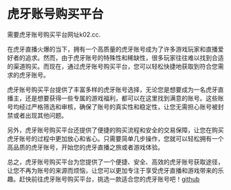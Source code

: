 # 虎牙账号购买平台

需要虎牙账号购买平台网址k02.cc.

在虎牙直播火爆的当下，拥有一个高质量的虎牙账号成为了许多游戏玩家和直播爱好者的追求。然而，由于虎牙账号的特殊性和稀缺性，很多玩家往往难以找到合适的渠道购买。而现在，通过虎牙账号购买平台，您可以轻松快捷地获取到符合您需求的虎牙账号。

虎牙账号购买平台提供了丰富多样的虎牙账号选择，无论您是想要成为一名虎牙直播主，还是想要获得一些专属的游戏福利，都可以在这里找到满意的账号。这些账号均经过严格筛选和审核，确保了账号的真实性和稳定性，让您无需担心账号被封禁或者出现其他问题。

另外，虎牙账号购买平台还提供了便捷的购买流程和安全的交易保障，让您在购买虎牙账号的过程中更加放心和省心。只需要简单几步操作，您就可以轻松拥有一个高品质的虎牙账号，开始您的虎牙直播之旅或者游戏体验。

总之，虎牙账号购买平台为您提供了一个便捷、安全、高效的虎牙账号获取途径，让您不再为账号的来源而烦恼，让您可以更加专注于享受虎牙直播和游戏带来的乐趣。赶快前往虎牙账号购买平台，挑选一款适合您的虎牙账号吧！[github](https://github.com)